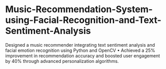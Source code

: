 # Music-Recommendation-System-using-Facial-Recognition-and-Text-Sentiment-Analysis
Designed a music recommender integrating text sentiment analysis and facial emotion recognition using Python and OpenCV • Achieved a 25% improvement in recommendation accuracy and boosted user engagement by 40% through advanced personalization algorithms.
